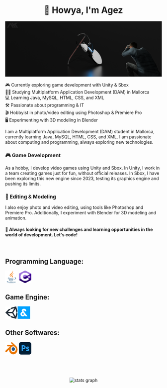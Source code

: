 <div align="center">
  <h1 align="center">👋 Howya, I'm Agez</h1>
</div>

![Alt text](banner.png)

<p>🎮 Currently exploring game development with Unity & Sbox<br>👨‍🎓 Studying Multiplatform Application Development (DAM) in Mallorca<br>💻 Learning Java, MySQL, HTML, CSS, and XML<br>🛠️ Passionate about programming & IT<br>🎬 Hobbyist in photo/video editing using Photoshop & Premiere Pro<br>🖥️ Experimenting with 3D modeling in Blender</p>


I am a Multiplatform Application Development (DAM) student in Mallorca, currently learning Java, MySQL, HTML, CSS, and XML. I am passionate about computing and programming, always exploring new technologies.

<h3>🎮 Game Development</h3>

As a hobby, I develop video games using Unity and Sbox.
In Unity, I work in a team creating games just for fun, without official releases.
In Sbox, I have been exploring this new engine since 2023, testing its graphics engine and pushing its limits.

<h3>🎨 Editing & Modeling</h3>

I also enjoy photo and video editing, using tools like Photoshop and Premiere Pro. Additionally, I experiment with Blender for 3D modeling and animation.

<h4>🚀 Always looking for new challenges and learning opportunities in the world of development. Let's code!</h4>
<br>
<h2 align="left">Programming Language:</h2>
<p align="left"><img src="icons/java.svg" alt="java" width="40" height="40"/> <img src="icons/csharp.svg" alt="csharp" width="40" height="40"/>  </p>

<h2 align="left">Game Engine:</h2>
<p align="left"><img src="icons/unity.svg" alt="unity" height="40"/><img src="icons/sbox.png" alt="sbox" height="40"/></p>

<h2 align="left">Other Softwares:</h2>
<p align="left"><img src="icons/blender.svg" alt="blender" width="40" height="40"/> <img src="icons/photoshop.svg" alt="photoshop" width="40" height="40"/></p>
<br/><br/>  

###

<div align="center">
  <img src="https://github-readme-stats.vercel.app/api?username=ahkagez&hide_title=false&hide_rank=false&show_icons=true&include_all_commits=true&count_private=true&disable_animations=false&theme=dark&locale=en&hide_border=false" height="150" alt="stats graph"  />
  <!-- <img src="https://github-readme-stats.vercel.app/api/top-langs?username=ahkagez&locale=en&hide_title=false&layout=compact&card_width=320&langs_count=5&theme=dark&hide_border=false" height="150" alt="languages graph"  /> -->
</div>
